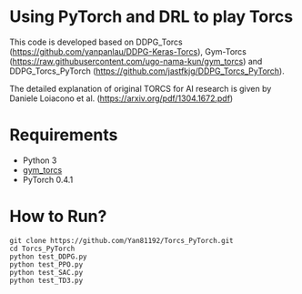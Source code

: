 # Using PyTorch and DRL to play Torcs

This code is developed based on DDPG_Torcs (https://github.com/yanpanlau/DDPG-Keras-Torcs), Gym-Torcs (https://raw.githubusercontent.com/ugo-nama-kun/gym_torcs) and DDPG_Torcs_PyTorch (https://github.com/jastfkjg/DDPG_Torcs_PyTorch).

The detailed explanation of original TORCS for AI research is given by Daniele Loiacono et al. (https://arxiv.org/pdf/1304.1672.pdf)

# Requirements

* Python 3
* [gym_torcs](https://github.com/ugo-nama-kun/gym_torcs)
* PyTorch 0.4.1

# How to Run?

```
git clone https://github.com/Yan81192/Torcs_PyTorch.git
cd Torcs_PyTorch
python test_DDPG.py 
python test_PPO.py
python test_SAC.py
python test_TD3.py
```


